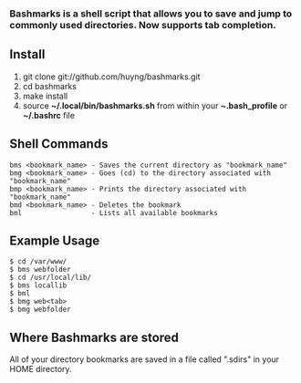 ### Bashmarks is a shell script that allows you to save and jump to commonly used directories. Now supports tab completion.

## Install

1. git clone git://github.com/huyng/bashmarks.git
2. cd bashmarks
3. make install
4. source **~/.local/bin/bashmarks.sh** from within your **~.bash\_profile** or **~/.bashrc** file

## Shell Commands

    bms <bookmark_name> - Saves the current directory as "bookmark_name"
    bmg <bookmark_name> - Goes (cd) to the directory associated with "bookmark_name"
    bmp <bookmark_name> - Prints the directory associated with "bookmark_name"
    bmd <bookmark_name> - Deletes the bookmark
    bml                 - Lists all available bookmarks
    
## Example Usage

    $ cd /var/www/
    $ bms webfolder
    $ cd /usr/local/lib/
    $ bms locallib
    $ bml
    $ bmg web<tab>
    $ bmg webfolder

## Where Bashmarks are stored
    
All of your directory bookmarks are saved in a file called ".sdirs" in your HOME directory.
